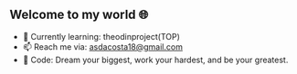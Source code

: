 ## Welcome to my world :globe_with_meridians:


- 🌱 Currently learning: theodinproject(TOP)
- 📫 Reach me via: asdacosta18@gmail.com 
- :scroll: Code: Dream your biggest, work your hardest, and be your greatest.

